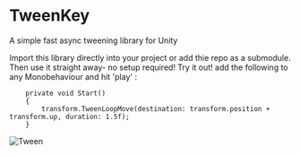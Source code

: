 # TweenKey
A simple fast async tweening library for Unity

Import this library directly into your project or add thie repo as a submodule. Then use it straight away- no setup required! 
Try it out! add the following to any Monobehaviour and hit 'play' :


```
    private void Start()
    { 
        transform.TweenLoopMove(destination: transform.position + transform.up, duration: 1.5f);
    }
```

![Tween](https://user-images.githubusercontent.com/2876140/156136639-05b96a15-babc-4d6d-b6a1-056f9b8a2ee5.gif)
